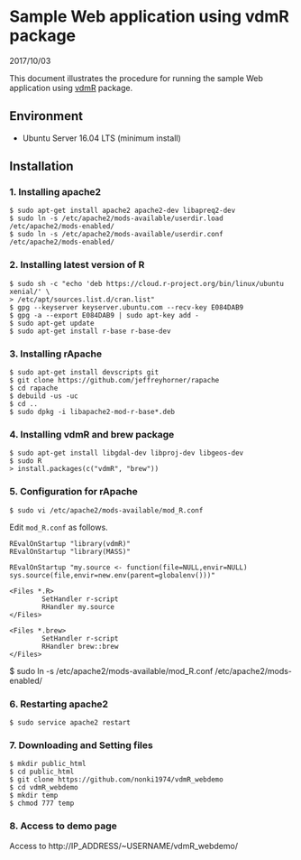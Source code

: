 # Sample Web application using vdmR package

2017/10/03

This document illustrates the procedure for running the sample Web application using [vdmR](https://cran.r-project.org/web/packages/vdmR/index.html) package.

## Environment

- Ubuntu Server 16.04 LTS (minimum install)

## Installation

### 1. Installing apache2

    $ sudo apt-get install apache2 apache2-dev libapreq2-dev
    $ sudo ln -s /etc/apache2/mods-available/userdir.load /etc/apache2/mods-enabled/
    $ sudo ln -s /etc/apache2/mods-available/userdir.conf /etc/apache2/mods-enabled/

### 2. Installing latest version of R

    $ sudo sh -c "echo 'deb https://cloud.r-project.org/bin/linux/ubuntu xenial/' \
    > /etc/apt/sources.list.d/cran.list"
    $ gpg --keyserver keyserver.ubuntu.com --recv-key E084DAB9
    $ gpg -a --export E084DAB9 | sudo apt-key add -
    $ sudo apt-get update
    $ sudo apt-get install r-base r-base-dev


### 3. Installing rApache

    $ sudo apt-get install devscripts git
    $ git clone https://github.com/jeffreyhorner/rapache
    $ cd rapache
    $ debuild -us -uc
    $ cd ..
    $ sudo dpkg -i libapache2-mod-r-base*.deb

### 4. Installing vdmR and brew package

    $ sudo apt-get install libgdal-dev libproj-dev libgeos-dev
    $ sudo R
    > install.packages(c("vdmR", "brew"))

### 5. Configuration for rApache

    $ sudo vi /etc/apache2/mods-available/mod_R.conf

Edit `mod_R.conf` as follows.

```
REvalOnStartup "library(vdmR)"
REvalOnStartup "library(MASS)"

REvalOnStartup "my.source <- function(file=NULL,envir=NULL) sys.source(file,envir=new.env(parent=globalenv()))"

<Files *.R>
        SetHandler r-script
        RHandler my.source
</Files>

<Files *.brew>
        SetHandler r-script
        RHandler brew::brew
</Files>
```

  $ sudo ln -s /etc/apache2/mods-available/mod_R.conf /etc/apache2/mods-enabled/


### 6. Restarting apache2

    $ sudo service apache2 restart

### 7. Downloading and Setting files

    $ mkdir public_html
    $ cd public_html
    $ git clone https://github.com/nonki1974/vdmR_webdemo
    $ cd vdmR_webdemo
    $ mkdir temp
    $ chmod 777 temp

### 8. Access to demo page

Access to http://IP_ADDRESS/~USERNAME/vdmR_webdemo/
